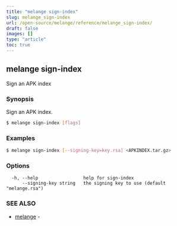 ```yaml
---
title: "melange sign-index"
slug: melange_sign-index
url: /open-source/melange/reference/melange_sign-index/
draft: false
images: []
type: "article"
toc: true
---
```

## melange sign-index

Sign an APK index

### Synopsis

Sign an APK index.

```sh
$ melange sign-index [flags]
```

### Examples

```sh
$ melange sign-index [--signing-key=key.rsa] <APKINDEX.tar.gz>
```

### Options

```
  -h, --help                 help for sign-index
      --signing-key string   the signing key to use (default "melange.rsa")
```

### SEE ALSO

* [melange](/open-source/melange/reference/melange/)	 - 

